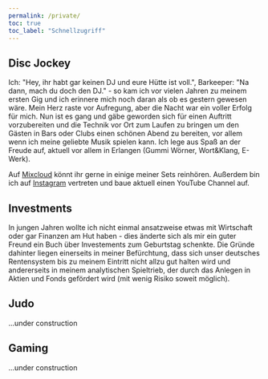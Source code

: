 ```yaml
---
permalink: /private/
toc: true
toc_label: "Schnellzugriff"
---
```



## Disc Jockey
Ich: "Hey, ihr habt gar keinen DJ und eure Hütte ist voll.", Barkeeper: "Na dann, mach du doch den DJ." - so kam ich vor vielen Jahren zu meinem ersten Gig und ich erinnere mich noch daran als ob es gestern gewesen wäre. Mein Herz raste vor Aufregung, aber die Nacht war ein voller Erfolg für mich. Nun ist es gang und gäbe geworden sich für einen Auftritt vorzubereiten und die Technik vor Ort zum Laufen zu bringen um den Gästen in Bars oder Clubs einen schönen Abend zu bereiten, vor allem wenn ich meine geliebte Musik spielen kann. Ich lege aus Spaß an der Freude auf, aktuell vor allem in Erlangen (Gummi Wörner, Wort&Klang, E-Werk).

Auf <a href='https://www.mixcloud.com/danip_dj/' target='_blank'>Mixcloud</a> könnt ihr gerne in einige meiner Sets reinhören. Außerdem bin ich auf <a href='https://www.instagram.com/dans.dejay/' target='_blank'>Instagram</a> vertreten und baue aktuell einen YouTube Channel auf.


## Investments
In jungen Jahren wollte ich nicht einmal ansatzweise etwas mit Wirtschaft oder gar Finanzen am Hut haben - dies änderte sich als mir ein guter Freund ein Buch über Investements zum Geburtstag schenkte. Die Gründe dahinter liegen einerseits in meiner Befürchtung, dass sich unser deutsches Rentensystem bis zu meinem Eintritt nicht allzu gut halten wird und andererseits in meinem analytischen Spieltrieb, der durch das Anlegen in Aktien und Fonds gefördert wird (mit wenig Risiko soweit möglich).


## Judo
...under construction


## Gaming
...under construction